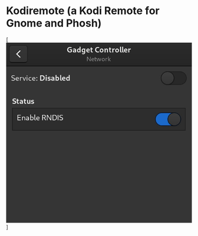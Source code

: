 # Kodiremote (a Kodi Remote for Gnome and Phosh)

[![alt text](https://github.com/Beaerlin/gadgetcontroller/blob/main/pictures/net.jpg?raw=true)]
